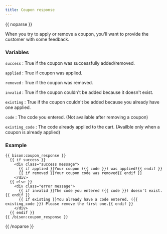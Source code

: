 ```yaml
---
title: Coupon response
---
```

{{ noparse }}

When you try to apply or remove a coupon, you'll want to provide the customer with some feedback.

### Variables

`success`
: True if the coupon was successfully added/removed.

`applied`
: True if coupon was applied.

`removed`
: True if the coupon was removed.

`invalid`
: True if the coupon couldn't be added because it doesn't exist.

`existing`
: True if the coupon couldn't be added because you already have one applied.

`code`
: The code you entered. (Not available after removing a coupon)

`existing_code`
: The code already applied to the cart. (Availble only when a coupon is already applied)


### Example

~~~
{{ bison:coupon_response }}
  {{ if success }}
    <div class="success message">
      {{ if applied }}Your coupon ({{ code }}) was applied!{{ endif }}
      {{ if removed }}Your coupon code was removed{{ endif }}
    </div>
  {{ else }}
    <div class="error message">
      {{ if invalid }}The code you entered ({{ code }}) doesn't exist.{{ endif }}
      {{ if existing }}You already have a code entered. ({{ existing_code }}) Please remove the first one.{{ endif }}
    </div>
  {{ endif }}
{{ /bison:coupon_response }}
~~~

{{ /noparse }}